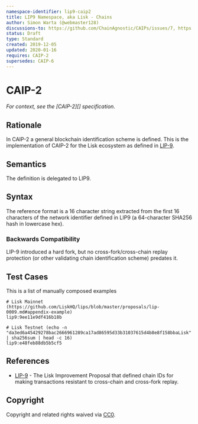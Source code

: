 ```yaml
---
namespace-identifier: lip9-caip2
title: LIP9 Namespace, aka Lisk - Chains
author: Simon Warta (@webmaster128)
discussions-to: https://github.com/ChainAgnostic/CAIPs/issues/7, https://github.com/ChainAgnostic/CAIPs/pull/1
status: Draft
type: Standard
created: 2019-12-05
updated: 2020-01-16
requires: CAIP-2
supersedes: CAIP-6
---
```


# CAIP-2

*For context, see the [CAIP-2][] specification.*

## Rationale

In CAIP-2 a general blockchain identification scheme is defined. This is the
implementation of CAIP-2 for the Lisk ecosystem as defined in [LIP-9][].

## Semantics

The definition is delegated to LIP9. 

## Syntax

The reference format is a 16 character string extracted from the first 16
characters of the network identifier defined in LIP9 (a 64-character SHA256 hash
in lowercase hex).

### Backwards Compatibility

LIP-9 introduced a hard fork, but no cross-fork/cross-chain replay protection
(or other validating chain identification scheme) predates it.

## Test Cases

This is a list of manually composed examples

```
# Lisk Mainnet (https://github.com/LiskHQ/lips/blob/master/proposals/lip-0009.md#appendix-example)
lip9:9ee11e9df416b18b

# Lisk Testnet (echo -n "da3ed6a45429278bac2666961289ca17ad86595d33b31037615d4b8e8f158bbaLisk" | sha256sum | head -c 16)
lip9:e48feb88db5b5cf5
```

## References

- [LIP-9] - The Lisk Improvement Proposal that defined chain IDs for making
  transactions resistant to cross-chain and cross-fork replay.
 
[LIP-9]: https://github.com/LiskHQ/lips/blob/main/proposals/lip-0009.md#specification

## Copyright

Copyright and related rights waived via [CC0](https://creativecommons.org/publicdomain/zero/1.0/).